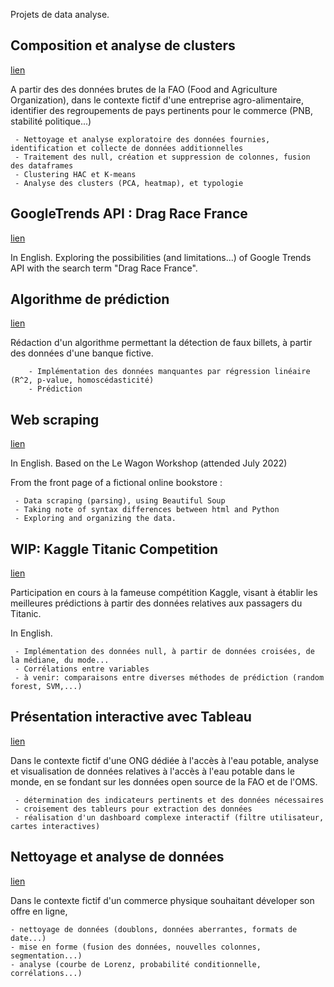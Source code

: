 Projets de data analyse.

## Composition et analyse de clusters
[lien](https://github.com/OliviaVolpi/data_analysis/blob/main/Projet%209.ipynb)
 

A partir des des données brutes de la FAO (Food and Agriculture Organization), 
dans le contexte fictif d'une entreprise agro-alimentaire, identifier des regroupements de  pays pertinents pour le commerce (PNB, stabilité politique...)

     - Nettoyage et analyse exploratoire des données fournies, identification et collecte de données additionnelles
     - Traitement des null, création et suppression de colonnes, fusion des dataframes  
     - Clustering HAC et K-means
     - Analyse des clusters (PCA, heatmap), et typologie
     
     
     
## GoogleTrends API : Drag Race France
[lien](https://github.com/OliviaVolpi/data_analysis/blob/main/Google%20Search_DragRaceFrance.ipynb)


In English. 
Exploring the possibilities (and limitations...) of Google Trends API with the search term "Drag Race France". 


## Algorithme de prédiction
[lien](https://github.com/OliviaVolpi/data_analysis/blob/main/Projet%2010.ipynb)


Rédaction d'un algorithme permettant la détection de faux billets, à partir des données d'une banque fictive. 

        - Implémentation des données manquantes par régression linéaire (R^2, p-value, homoscédasticité)
        - Prédiction
        

## Web scraping
[lien](https://github.com/OliviaVolpi/data_analysis/blob/main/Web%20Scraping%20_%20%20Le%20Wagon%20Workshop.ipynb)

In English. Based on the Le Wagon Workshop (attended July 2022)

From the front page of a fictional online bookstore : 

     - Data scraping (parsing), using Beautiful Soup
     - Taking note of syntax differences between html and Python  
     - Exploring and organizing the data.
           
## WIP: Kaggle Titanic Competition
[lien](https://github.com/OliviaVolpi/data_analysis/blob/main/wip-titanic-project.ipynb)




Participation en cours à la fameuse compétition Kaggle, visant à établir les meilleures 
prédictions à partir des données relatives aux passagers du Titanic. 

In English. 

     - Implémentation des données null, à partir de données croisées, de la médiane, du mode...
     - Corrélations entre variables
     - à venir: comparaisons entre diverses méthodes de prédiction (random forest, SVM,...)
     
     
## Présentation interactive avec Tableau
[lien](https://github.com/OliviaVolpi/data_analysis/blob/main/Présentation%20interactive%20avec%20Tableau.ipynb)

Dans le contexte fictif d'une ONG dédiée à l'accès à l'eau potable, analyse et visualisation de données relatives à l'accès à l'eau potable dans le monde,
en se fondant sur les données open source de la FAO et de l'OMS. 

     - détermination des indicateurs pertinents et des données nécessaires
     - croisement des tableurs pour extraction des données
     - réalisation d'un dashboard complexe interactif (filtre utilisateur, cartes interactives)
   

## Nettoyage et analyse de données
[lien](https://github.com/OliviaVolpi/data_analysis/blob/main/Nettoyage%20et%20analyse%20de%20données.ipynb)

Dans le contexte fictif d'un commerce physique souhaitant déveloper son offre en ligne, 

    - nettoyage de données (doublons, données aberrantes, formats de date...)
    - mise en forme (fusion des données, nouvelles colonnes, segmentation...)
    - analyse (courbe de Lorenz, probabilité conditionnelle, corrélations...)


